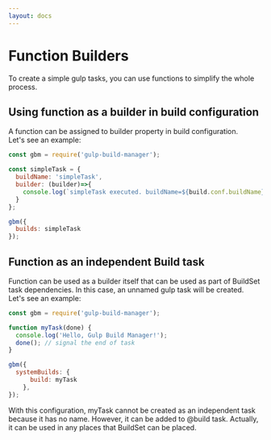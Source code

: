 ```yaml
---
layout: docs
---
```

# Function Builders

To create a simple gulp tasks, you can use functions to simplify the whole process.

## Using function as a builder in build configuration
A function can be assigned to builder property in build configuration.<br>
Let's see an example: 
```javascript
const gbm = require('gulp-build-manager');

const simpleTask = {
  buildName: 'simpleTask',
  builder: (builder)=>{
    console.log(`simpleTask executed. buildName=${build.conf.buildName}`);
  }
};

gbm({
  builds: simpleTask
});
```

## Function as an independent Build task
Function can be used as a builder itself that can be used as part of BuildSet task dependencies. In this case, an unnamed gulp task will be created.<br>
Let's see an example:
```javascript
const gbm = require('gulp-build-manager');

function myTask(done) {
  console.log('Hello, Gulp Build Manager!');
  done(); // signal the end of task
}

gbm({
  systemBuilds: {
      build: myTask
    },
});
```
With this configuration, myTask cannot be created as an independent task because it has no name. However, it can be added to @build task. Actually, it can be used in any places that BuildSet can be placed.
